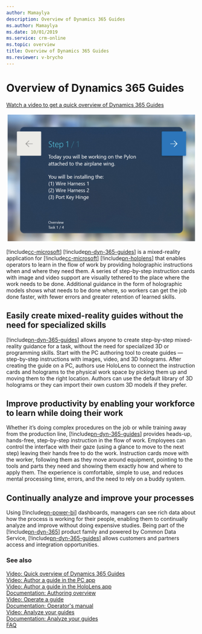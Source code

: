 ```yaml
---
author: Mamaylya
description: Overview of Dynamics 365 Guides
ms.author: Mamaylya
ms.date: 10/01/2019
ms.service: crm-online
ms.topic: overview
title: Overview of Dynamics 365 Guides
ms.reviewer: v-brycho
---
```


# Overview of Dynamics 365 Guides

[Watch a video to get a quick overview of Dynamics 365 Guides](https://aka.ms/guidesoverview)

![Engine graphic](media/overview.PNG "Engine graphic") 

[!include[cc-microsoft](../includes/cc-microsoft.md)] [!include[pn-dyn-365-guides](../includes/pn-dyn-365-guides.md)] is a mixed-reality application for [!include[cc-microsoft](../includes/cc-microsoft.md)] [!include[pn-hololens](../includes/pn-hololens.md)] that enables operators to learn in the flow 
of work by providing holographic instructions when and where they need them. A series of step-by-step instruction cards 
with image and video support are visually tethered to the place where the work needs to be done. Additional guidance 
in the form of holographic models shows what needs to be done where, so workers can get the job done faster, with fewer errors 
and greater retention of learned skills. 

## Easily create mixed-reality guides without the need for specialized skills

[!include[pn-dyn-365-guides](../includes/pn-dyn-365-guides.md)] allows anyone to create step-by-step mixed-reality guidance for a task, without the need for specialized 3D or programming skills. Start with the PC authoring tool to create guides — step-by-step instructions with images, video, and 3D holograms. After creating the guide on a PC, authors 
use HoloLens to connect the instruction cards and holograms to the physical work space by picking them up and 
moving them to the right location. Authors can use the default library of 3D holograms or they can import their own custom 3D models if they prefer.   

## Improve productivity by enabling your workforce to learn while doing their work

Whether it’s doing complex procedures on the job or while training away from the production line, [!include[pn-dyn-365-guides](../includes/pn-dyn-365-guides.md)] provides heads-up, hands-free, 
step-by-step instruction in the flow of work. Employees can control the interface with their gaze (using a glance to move to the next 
step) leaving their hands free to do the work. Instruction cards move with the worker, following them as they move around equipment, 
pointing to the tools and parts they need and showing them exactly how and where to apply them. The experience is comfortable, 
simple to use, and reduces mental processing time, errors, and the need to rely on a buddy system. 

## Continually analyze and improve your processes   

Using [!include[pn-power-bi](../includes/pn-power-bi.md)] dashboards, managers can see rich data about how the process is working for their people, enabling them to continually 
analyze and improve without doing expensive studies. Being part of the [!include[pn-dyn-365](../includes/pn-dyn-365.md)] product family and powered by Common Data Service, [!include[pn-dyn-365-guides](../includes/pn-dyn-365-guides.md)] allows customers and partners access and integration opportunities.

### See also

[Video: Quick overview of Dynamics 365 Guides](https://aka.ms/overview)<br>
[Video: Author a guide in the PC app](https://aka.ms/pcauthor)<br> 
[Video: Author a guide in the HoloLens app](https://aka.ms/hololensauthor)<br>
[Documentation: Authoring overview](authoring-overview.md)<br>
[Video: Operate a guide](https://aka.ms/guidesoperate)<br>
[Documentation: Operator's manual](operator-guide.md)<br>
[Video: Analyze your guides](https://aka.ms/guidesanalyze)<br>
[Documentation: Analyze your guides](analytics-guide.md)<br>
[FAQ](faq.md)
